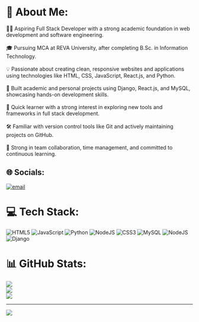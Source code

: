 # 💫 About Me:
👨‍💻 Aspiring Full Stack Developer with a strong academic foundation in web development and software engineering.<br><br>🎓 Pursuing MCA at REVA University, after completing B.Sc. in Information Technology.<br><br>💡 Passionate about creating clean, responsive websites and applications using technologies like HTML, CSS, JavaScript, React.js, and Python.<br><br>🔧 Built academic and personal projects using Django, React.js, and MySQL, showcasing hands-on development skills.<br><br>🧠 Quick learner with a strong interest in exploring new tools and frameworks in full stack development.<br><br>🛠️ Familiar with version control tools like Git and actively maintaining projects on GitHub.<br><br>🤝 Strong in team collaboration, time management, and committed to continuous learning.


## 🌐 Socials:
[![email](https://img.shields.io/badge/Email-D14836?logo=gmail&logoColor=white)](mailto:stamilarsan08@gmail.com) 

# 💻 Tech Stack:
![HTML5](https://img.shields.io/badge/html5-%23E34F26.svg?style=for-the-badge&logo=html5&logoColor=white) ![JavaScript](https://img.shields.io/badge/javascript-%23323330.svg?style=for-the-badge&logo=javascript&logoColor=%23F7DF1E) ![Python](https://img.shields.io/badge/python-3670A0?style=for-the-badge&logo=python&logoColor=ffdd54) ![NodeJS](https://img.shields.io/badge/node.js-6DA55F?style=for-the-badge&logo=node.js&logoColor=white) ![CSS3](https://img.shields.io/badge/css3-%231572B6.svg?style=for-the-badge&logo=css3&logoColor=white) ![MySQL](https://img.shields.io/badge/mysql-4479A1.svg?style=for-the-badge&logo=mysql&logoColor=white) ![NodeJS](https://img.shields.io/badge/node.js-6DA55F?style=for-the-badge&logo=node.js&logoColor=white)  ![Django](https://img.shields.io/badge/django-%23092E20.svg?style=for-the-badge&logo=django&logoColor=white)
# 📊 GitHub Stats:
![](https://github-readme-stats.vercel.app/api?username=Tamilarasan0803&theme=holi&hide_border=false&include_all_commits=false&count_private=false)<br/>
![](https://nirzak-streak-stats.vercel.app/?user=Tamilarasan0803&theme=holi&hide_border=false)<br/>
![](https://github-readme-stats.vercel.app/api/top-langs/?username=Tamilarasan0803&theme=holi&hide_border=false&include_all_commits=false&count_private=false&layout=compact)

---
[![](https://visitcount.itsvg.in/api?id=Tamilarasan0803&icon=0&color=0)](https://visitcount.itsvg.in)

<!-- Proudly created with GPRM ( https://gprm.itsvg.in ) -->

